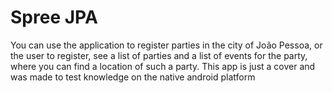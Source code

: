 # Spree JPA

You can use the application to register parties in the city of João Pessoa, or the user to register, see a list of parties and a list of events for the party, where you can find a location of such a party. This app is just a cover and was made to test knowledge on the native android platform
